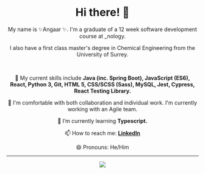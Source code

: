 <h1 align="center">  Hi there! 👋 </h1> 
<p align="center"> My name is ✨Angaar ✨. I'm a graduate of a 12 week software development course at _nology. </p>
<p align="center"> I also have a first class master's degree in Chemical Engineering from the University of Surrey. </p> 
<br> 
<div align="center"> 
 <p> 🔭 My current skills include <strong> Java (inc. Spring Boot), JavaScript (ES6), React, Python 3, Git, HTML 5, CSS/SCSS (Sass), MySQL, Jest, Cypress, React Testing Library.</strong> </p>
 <p> 👯 I'm comfortable with both collaboration and individual work. I'm currently working with an Agile team.</p>    
 <p> 🌱 I’m currently learning <strong> Typescript. </strong> </p>
 <p> 📫 How to reach me: <strong> <a href="https://www.linkedin.com/in/angaar-uriakhil-1723a71b4/"> LinkedIn </a></strong> </p> 
 <p> 😄 Pronouns: He/Him </p>
</div> 

--- 

<p align="center">
<a href="https://github.com/anuraghazra/github-readme-stats">
  <img src="https://github-readme-stats.vercel.app/api?username=angaar96&show_icons=true&theme=tokyonight"/>
</a>
</p> 
